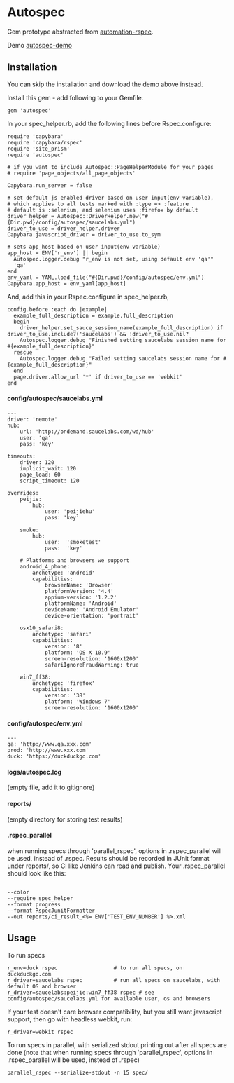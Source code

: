 # Autospec

Gem prototype abstracted from [automation-rspec](https://github.com/peijiehu/automation-rspec).

Demo [autospec-demo](https://github.com/peijiehu/autospec-demo)

## Installation

You can skip the installation and download the demo above instead.

Install this gem - add following to your Gemfile.

    gem 'autospec'

In your spec_helper.rb, add the following lines before Rspec.configure:

    require 'capybara'
    require 'capybara/rspec'
    require 'site_prism'
    require 'autospec'

    # if you want to include Autospec::PageHelperModule for your pages
    # require 'page_objects/all_page_objects'

    Capybara.run_server = false

    # set default js enabled driver based on user input(env variable),
    # which applies to all tests marked with :type => :feature
    # default is :selenium, and selenium uses :firefox by default
    driver_helper = Autospec::DriverHelper.new("#{Dir.pwd}/config/autospec/saucelabs.yml")
    driver_to_use = driver_helper.driver
    Capybara.javascript_driver = driver_to_use.to_sym

    # sets app_host based on user input(env variable)
    app_host = ENV['r_env'] || begin
      Autospec.logger.debug "r_env is not set, using default env 'qa'"
      'qa'
    end
    env_yaml = YAML.load_file("#{Dir.pwd}/config/autospec/env.yml")
    Capybara.app_host = env_yaml[app_host]

And, add this in your Rspec.configure in spec_helper.rb,

    config.before :each do |example|
      example_full_description = example.full_description
      begin
        driver_helper.set_sauce_session_name(example_full_description) if driver_to_use.include?('saucelabs') && !driver_to_use.nil?
        Autospec.logger.debug "Finished setting saucelabs session name for #{example_full_description}"
      rescue
        Autospec.logger.debug "Failed setting saucelabs session name for #{example_full_description}"
      end
      page.driver.allow_url '*' if driver_to_use == 'webkit'
    end

#### config/autospec/saucelabs.yml

    ---
    driver: 'remote'
    hub:
        url: 'http://ondemand.saucelabs.com/wd/hub'
        user: 'qa'
        pass: 'key'

    timeouts:
        driver: 120
        implicit_wait: 120
        page_load: 60
        script_timeout: 120

    overrides:
        peijie:
            hub:
                user: 'peijiehu'
                pass: 'key'

        smoke:
            hub:
                user:  'smoketest'
                pass:  'key'

        # Platforms and browsers we support
        android_4_phone:
            archetype: 'android'
            capabilities:
                browserName: 'Browser'
                platformVersion: '4.4'
                appium-version: '1.2.2'
                platformName: 'Android'
                deviceName: 'Android Emulator'
                device-orientation: 'portrait'

        osx10_safari8:
            archetype: 'safari'
            capabilities:
                version: '8'
                platform: 'OS X 10.9'
                screen-resolution: '1600x1200'
                safariIgnoreFraudWarning: true

        win7_ff38:
            archetype: 'firefox'
            capabilities:
                version: '38'
                platform: 'Windows 7'
                screen-resolution: '1600x1200'

#### config/autospec/env.yml

    ---
    qa: 'http://www.qa.xxx.com'
    prod: 'http://www.xxx.com'
    duck: 'https://duckduckgo.com'

#### logs/autospec.log
(empty file, add it to gitignore)

#### reports/
(empty directory for storing test results)

#### .rspec_parallel
when running specs through 'parallel_rspec', options in .rspec_parallel will be used, instead of .rspec. Results should be recorded in JUnit format under reports/, so CI like Jenkins can read and publish. Your .rspec_parallel should look like this:
```

--color
--require spec_helper
--format progress
--format RspecJunitFormatter
--out reports/ci_result_<%= ENV['TEST_ENV_NUMBER'] %>.xml

```

## Usage
To run specs

    r_env=duck rspec                  # to run all specs, on duckduckgo.com
    r_driver=saucelabs rspec          # run all specs on saucelabs, with default OS and browser
    r_driver=saucelabs:peijie:win7_ff38 rspec # see config/autospec/saucelabs.yml for available user, os and browsers

If your test doesn't care browser compatibility, but you still want javascript support, then go with headless webkit,
run:
```
r_driver=webkit rspec
```
To run specs in parallel, with serialized stdout printing out after all specs are done
(note that when running specs through 'parallel_rspec', options in .rspec_parallel will be used, instead of .rspec)
```
parallel_rspec --serialize-stdout -n 15 spec/
```